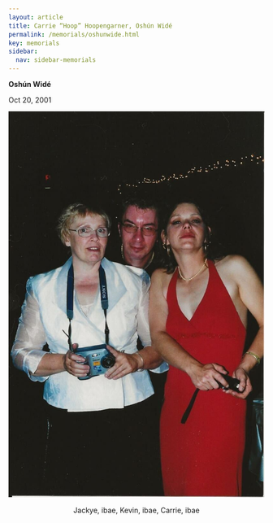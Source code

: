 ```yaml
---
layout: article
title: Carrie “Hoop” Hoopengarner, Oshún Widé
permalink: /memorials/oshunwide.html
key: memorials
sidebar:
  nav: sidebar-memorials
---
```


**Oshún Widé**

Oct 20, 2001



<div class="swiper my-3 swiper-demo swiper-demo--image swiper-demo--3">
  <div class="swiper__wrapper">
    <div class="swiper__slide"><center><img  class="image image--md" src="oshunwide/Jackye_Kevin_Carrie.jpg"/> <p>Jackye, ibae, Kevin, ibae, Carrie, ibae</p></center></div>
  </div>
  <div class="swiper__button swiper__button--prev fas fa-chevron-left"></div>
  <div class="swiper__button swiper__button--next fas fa-chevron-right"></div>
</div>



<script>
  {%- include scripts/lib/swiper.js -%}
  var SOURCES = window.TEXT_VARIABLES.sources;
  window.Lazyload.js(SOURCES.jquery, function() {
    $('.swiper-demo--0').swiper();
    $('.swiper-demo--1').swiper();
    $('.swiper-demo--2').swiper();
    $('.swiper-demo--3').swiper();
    $('.swiper-demo--4').swiper({ animation: false });
  });
</script>
